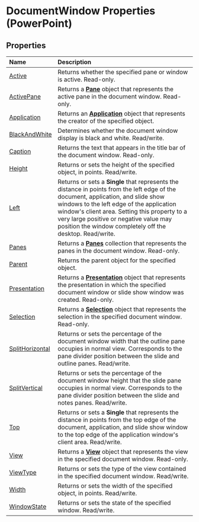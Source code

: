 
# DocumentWindow Properties (PowerPoint)

## Properties



|**Name**|**Description**|
|:-----|:-----|
|[Active](bd68b587-0811-7f40-c0da-741e2305594b.md)|Returns whether the specified pane or window is active. Read-only.|
|[ActivePane](8fa4c8a1-37b6-2676-1cfd-5fa2b130d2e3.md)|Returns a  **[Pane](27862fd6-897d-893d-d5a8-b1e40b1b9d48.md)** object that represents the active pane in the document window. Read-only.|
|[Application](89843eab-4dde-131e-85ed-a6116a98ad46.md)|Returns an  **[Application](978c2b99-4271-b953-4283-73b5f3d96f41.md)** object that represents the creator of the specified object.|
|[BlackAndWhite](1363b7df-8de5-955f-60a7-682cd6b4c848.md)|Determines whether the document window display is black and white. Read/write.|
|[Caption](1f0334ee-d0fa-14d4-046b-d29ffddcfd53.md)|Returns the text that appears in the title bar of the document window. Read-only.|
|[Height](a81aed0f-141c-a1ca-19f0-1584680ca726.md)|Returns or sets the height of the specified object, in points. Read/write.|
|[Left](a6c8a129-b662-5fb7-4c5d-4f5d1c0aea34.md)|Returns or sets a  **Single** that represents the distance in points from the left edge of the document, application, and slide show windows to the left edge of the application window's client area. Setting this property to a very large positive or negative value may position the window completely off the desktop. Read/write.|
|[Panes](1f26709d-8414-ee89-29d8-588c6787611a.md)|Returns a  **[Panes](a6fe4d77-dff2-6e90-1df6-eb281bc46fa6.md)** collection that represents the panes in the document window. Read-only.|
|[Parent](275ed305-76f9-8dca-afb9-db206f6b128b.md)|Returns the parent object for the specified object.|
|[Presentation](f009e2c3-aa08-09f0-c879-a25b8d1e0405.md)|Returns a  **[Presentation](ec75cf52-69f8-d35b-0a26-4a8da8a9683f.md)** object that represents the presentation in which the specified document window or slide show window was created. Read-only.|
|[Selection](0cd670b2-53a5-87d7-8b38-761920dd9758.md)|Returns a  **[Selection](a7def3bd-9dff-da53-152d-4fd686642413.md)** object that represents the selection in the specified document window. Read-only.|
|[SplitHorizontal](89ec538b-d8a3-23e8-a246-35c44884a432.md)|Returns or sets the percentage of the document window width that the outline pane occupies in normal view. Corresponds to the pane divider position between the slide and outline panes. Read/write.|
|[SplitVertical](8a26332f-d00d-9816-30e1-48411db07a62.md)|Returns or sets the percentage of the document window height that the slide pane occupies in normal view. Corresponds to the pane divider position between the slide and notes panes. Read/write.|
|[Top](ba51aa9d-772a-d854-a834-60907b304e78.md)|Returns or sets a  **Single** that represents the distance in points from the top edge of the document, application, and slide show window to the top edge of the application window's client area. Read/write.|
|[View](6488ba10-744a-eb88-df8d-bf85e2f6711d.md)|Returns a  **[View](333e8b59-398d-4575-d37b-bfb1d3503089.md)** object that represents the view in the specified document window. Read-only.|
|[ViewType](95eb4962-6d7a-41bd-fdae-757287f06350.md)|Returns or sets the type of the view contained in the specified document window. Read/write.|
|[Width](ede3967a-5d52-ba5d-2279-ea7345a7d370.md)|Returns or sets the width of the specified object, in points. Read/write.|
|[WindowState](7f0ce168-0339-03f0-11e4-dc7935c04b85.md)|Returns or sets the state of the specified window. Read/write.|
